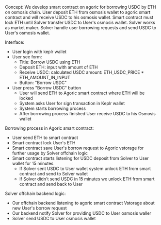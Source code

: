 Concept:
We develop smart contract on agoric for borrowing USDC by ETH on osmosis chain.
User deposit ETH from osmosis wallet to agoric smart contract and will receive USDC to his osmosis wallet.
Smart contract must lock ETH until Solver transfer USDC to User's osmosis wallet.
Solver works as market maker. Solver handle user borrowing requests and send USDC to User's osmosis wallet.

Interface:
- User login with keplr wallet
- User see form:
    - Title: Borrow USDC using ETH
    - Deposit ETH: input with amount of ETH
    - Receive USDC: calculated USDC amount: ETH_USDC_PRICE * ETH_AMOUNT_IN_INPUT
    - Button: "Borrow USDC"
- User press "Borrow USDC" button
    - User will send ETH to Agoric smart contract where ETH will be locked
    - System asks User for sign transaction in Keplr wallet
    - System starts borrowing process
    - After borrowing process finished User receive USDC to his Osmosis wallet

Borrowing process in Agoric smart contract:
- User send ETH to smart contract
- Smart contract lock User's ETH
- Smart contract save User's borrow request to Agoric vstorage for further usage by Solver offchain logic
- Smart contract starts listening for USDC deposit from Solver to User wallet for 15 minutes
    - If Solver sent USDC to User wallet system unlock ETH from smart contract and send to Solver wallet
    - If Solver didn't send USDC in 15 minutes we unlock ETH from smart contract and send back to User

Solver offchain backend logic:
- Our offchain backend listening to agoric smart contract Vstorage about new User's borrow request
- Our backend notify Solver for providing USDC to User osmosis waller
- Solver send USDC to User osmosis wallet



